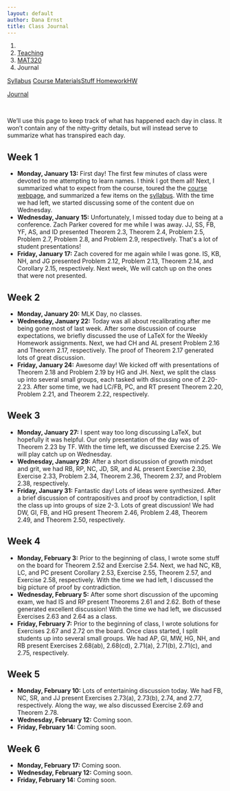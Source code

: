 ```yaml
---
layout: default
author: Dana Ernst
title: Class Journal
---
```


<ol class="breadcrumb">
  <li><a href="/"><i class="fa fa-home"></i></a></li>
  <li><a href="/teaching/">Teaching</a></li>
  <li><a href="/teaching/mat320s20">MAT320</a></li>
  <li class="active">Journal</li>
</ol>

<div class="row">
<div class="col-xs-12">
<div class="btn-group btn-group-justified">
<a class="btn btn-default btn-success" href="{{site.baseurl}}/teaching/mat320s20/syllabus/">Syllabus</a>

<a class="btn btn-default btn-primary" href="{{site.baseurl}}/teaching/mat320s20/materials/">
<span class="hidden-xs">Course Materials</span><span class="visible-xs">Stuff</span>
</a>

<a class="btn btn-default btn-warning" href="{{site.baseurl}}/teaching/mat320s20/homework/">
<span class="hidden-xs">Homework</span><span class="visible-xs">HW</span>
</a>

<a class="btn btn-default btn-info" href="{{site.baseurl}}/teaching/mat320s20/journal/">Journal</a>
</div>
</div>
</div>

<br>

We’ll use this page to keep track of what has happened each day in class. It won’t contain any of the nitty-gritty details, but will instead serve to summarize what has transpired each day.

## Week 1 ##

<ul class="fa-ul">
  <li><i class="fa-li far fa-calendar-check"></i><b>Monday, January 13:</b> First day! The first few minutes of class were devoted to me attempting to learn names. I think I got them all! Next, I summarized what to expect from the course, toured the the <a href="{{site.baseurl}}/teaching/mat320s20/">course webpage</a>, and summarized a few items on the <a href="{{site.baseurl}}/teaching/mat320s20/syllabus/">syllabus</a>. With the time we had left, we started discussing some of the content due on Wednesday.</li>
  <li><i class="fa-li far fa-calendar-check"></i><b>Wednesday, January 15:</b> Unfortunately, I missed today due to being at a conference. Zach Parker covered for me while I was away. JJ, SS, FB, YF, AS, and ID presented Theorem 2.3, Theorem 2.4, Problem 2.5, Problem 2.7, Problem 2.8, and Problem 2.9, respectively.  That's a lot of student presentations!</li>
  <li><i class="fa-li far fa-calendar-check"></i><b>Friday, January 17:</b> Zach covered for me again while I was gone.  IS, KB, NH, and JG presented Problem 2.12, Problem 2.13, Theorem 2.14, and Corollary 2.15, respectively. Next week, We will catch up on the ones that were not presented.</li>
</ul>

## Week 2 ##

<ul class="fa-ul">
  <li><i class="fa-li far fa-calendar-check"></i><b>Monday, January 20:</b> MLK Day, no classes.</li>
  <li><i class="fa-li far fa-calendar-check"></i><b>Wednesday, January 22:</b> Today was all about recalibrating after me being gone most of last week. After some discussion of course expectations, we briefly discussed the use of LaTeX for the Weekly Homework assignments.  Next, we had CH and AL present Problem 2.16 and Theorem 2.17, respectively.  The proof of Theorem 2.17 generated lots of great discussion.</li>
  <li><i class="fa-li far fa-calendar-check"></i><b>Friday, January 24:</b> Awesome day!  We kicked off with presentations of Theorem 2.18 and Problem 2.19 by HG and JH.  Next, we split the class up into several small groups, each tasked with discussing one of 2.20-2.23. After some time, we had LC/FB, PC, and RT present Theorem 2.20, Problem 2.21, and Theorem 2.22, respectively.</li>
</ul>

## Week 3 ##

<ul class="fa-ul">
  <li><i class="fa-li far fa-calendar-check"></i><b>Monday, January 27:</b> I spent way too long discussing LaTeX, but hopefully it was helpful.  Our only presentation of the day was of Theorem 2.23 by TF. With the time left, we discussed Exercise 2.25.  We will play catch up on Wednesday.</li>
  <li><i class="fa-li far fa-calendar-check"></i><b>Wednesday, January 29:</b> After a short discussion of growth mindset and grit, we had RB, RP, NC, JD, SR, and AL present Exercise 2.30, Exercise 2.33, Problem 2.34, Theorem 2.36, Theorem 2.37, and Problem 2.38, respectively.</li>
  <li><i class="fa-li far fa-calendar-check"></i><b>Friday, January 31:</b> Fantastic day!  Lots of ideas were synthesized.  After a brief discussion of contrapositives and proof by contradiction, I split the class up into groups of size 2-3.  Lots of great discussion! We had DW, GI, FB, and HG present Theorem 2.46, Problem 2.48, Theorem 2.49, and Theorem 2.50, respectively.</li>
</ul>

## Week 4 ##

<ul class="fa-ul">
  <li><i class="fa-li far fa-calendar-check"></i><b>Monday, February 3:</b> Prior to the beginning of class, I wrote some stuff on the board for Theorem 2.52 and Exercise 2.54.  Next, we had NC, KB, LC, and PC present Corollary 2.53, Exercise 2.55, Theorem 2.57, and Exercise 2.58, respectively. With the time we had left, I discussed the big picture of proof by contradiction.</li>
  <li><i class="fa-li far fa-calendar-check"></i><b>Wednesday, February 5:</b> After some short discussion of the upcoming exam, we had IS and RP present Theorems 2.61 and 2.62.  Both of these generated excellent discussion!  With the time we had left, we discussed Exercises 2.63 and 2.64 as a class.</li>
  <li><i class="fa-li far fa-calendar-check"></i><b>Friday, February 7:</b> Prior to the beginning of class, I wrote solutions for Exercises 2.67 and 2.72 on the board.  Once class started, I split students up into several small groups.  We had AP, GI, MW, HG, NH, and RB present Exercises 2.68(ab), 2.68(cd), 2.71(a), 2.71(b), 2.71(c), and 2.75, respectively.</li>
</ul>

## Week 5 ##

<ul class="fa-ul">
  <li><i class="fa-li far fa-calendar-check"></i><b>Monday, February 10:</b> Lots of entertaining discussion today.  We had FB, NC, SR, and JJ present Exercises 2.73(a), 2.73(b), 2.74, and 2.77, respectively.  Along the way, we also discussed Exercise 2.69 and Theorem 2.78.</li>
  <li><i class="fa-li far fa-calendar-check"></i><b>Wednesday, February 12:</b> Coming soon.</li>
  <li><i class="fa-li far fa-calendar-check"></i><b>Friday, February 14:</b> Coming soon.</li>
</ul>

## Week 6 ##

<ul class="fa-ul">
  <li><i class="fa-li far fa-calendar-check"></i><b>Monday, February 17:</b> Coming soon.</li>
  <li><i class="fa-li far fa-calendar-check"></i><b>Wednesday, February 12:</b> Coming soon.</li>
  <li><i class="fa-li far fa-calendar-check"></i><b>Friday, February 14:</b> Coming soon.</li>
</ul>
